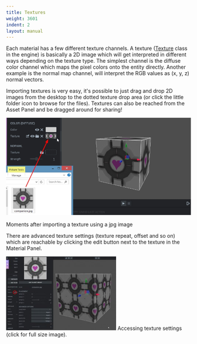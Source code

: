 ```yaml
---
title: Textures
weight: 3601
indent: 2
layout: manual
---
```

Each material has a few different texture channels. A texture ([Texture](http://code.gooengine.com/latest/docs/Texture.html) class in the engine) is basically a 2D image which will get interpreted in different ways depending on the texture type. The simplest channel is the diffuse color channel which maps the pixel colors onto the entity directly. Another example is the normal map channel, will interpret the RGB values as (x, y, z) normal vectors.  

Importing textures is very easy, it's possible to just drag and drop 2D images from the desktop to the dotted texture drop area (or click the little folder icon to browse for the files). Textures can also be reached from the Asset Panel and be dragged around for sharing!  

[![Moments after importing a texture using a jpg image.](import_tex_11.jpg)](import_tex_11.jpg)  

Moments after importing a texture using a jpg image  

There are advanced texture settings (texture repeat, offset and so on) which are reachable by clicking the edit button next to the texture in the Material Panel.  

[![Accessing texture settings (click for full size image).](tex_edit1-300x201.jpg)](tex_edit1.jpg) Accessing texture settings (click for full size image).  

